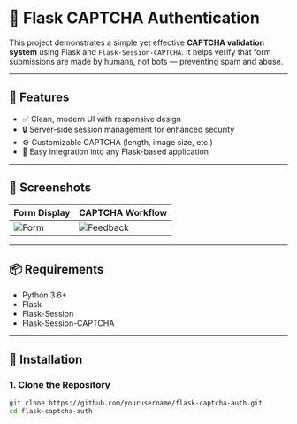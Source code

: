 # 🔐 Flask CAPTCHA Authentication

This project demonstrates a simple yet effective **CAPTCHA validation system** using Flask and `Flask-Session-CAPTCHA`. It helps verify that form submissions are made by humans, not bots — preventing spam and abuse.

---

## 🚀 Features

- ✅ Clean, modern UI with responsive design
- 🔒 Server-side session management for enhanced security
- ⚙️ Customizable CAPTCHA (length, image size, etc.)
- 🧩 Easy integration into any Flask-based application

---

## 📸 Screenshots

| Form Display | CAPTCHA Workflow |
|--------------|------------------|
| ![Form](https://github.com/user-attachments/assets/b561af86-b16d-4504-9645-5c06431893f2) | ![Feedback](https://github.com/user-attachments/assets/c95b9441-eb52-4237-a289-207dbb3ec545) |

---

## 📦 Requirements

- Python 3.6+
- Flask
- Flask-Session
- Flask-Session-CAPTCHA

---

## 🔧 Installation

### 1. Clone the Repository

```bash
git clone https://github.com/yourusername/flask-captcha-auth.git
cd flask-captcha-auth

